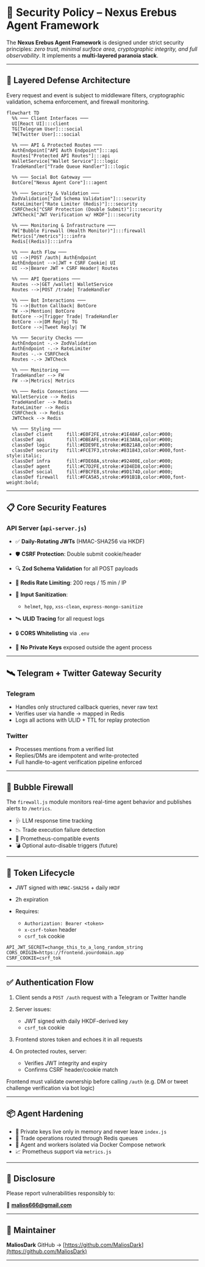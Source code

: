 
# 🔐 Security Policy – Nexus Erebus Agent Framework

The **Nexus Erebus Agent Framework** is designed under strict security principles: *zero trust, minimal surface area, cryptographic integrity, and full observability*. It implements a **multi-layered paranoia stack**.

---

## 🧱 Layered Defense Architecture

Every request and event is subject to middleware filters, cryptographic validation, schema enforcement, and firewall monitoring.

```mermaid
flowchart TD
  %% ─── Client Interfaces ───
  UI[React UI]:::client
  TG[Telegram User]:::social
  TW[Twitter User]:::social

  %% ─── API & Protected Routes ───
  AuthEndpoint["API Auth Endpoint"]:::api
  Routes["Protected API Routes"]:::api
  WalletService["Wallet Service"]:::logic
  TradeHandler["Trade Queue Handler"]:::logic

  %% ─── Social Bot Gateway ───
  BotCore["Nexus Agent Core"]:::agent

  %% ─── Security & Validation ───
  ZodValidation["Zod Schema Validation"]:::security
  RateLimiter["Rate Limiter (Redis)"]:::security
  CSRFCheck["CSRF Protection (Double Submit)"]:::security
  JWTCheck["JWT Verification w/ HKDF"]:::security

  %% ─── Monitoring & Infrastructure ───
  FW["Bubble Firewall (Health Monitor)"]:::firewall
  Metrics["/metrics"]:::infra
  Redis[(Redis)]:::infra

  %% ─── Auth Flow ───
  UI -->|POST /auth| AuthEndpoint
  AuthEndpoint -->|JWT + CSRF Cookie| UI
  UI -->|Bearer JWT + CSRF Header| Routes

  %% ─── API Operations ───
  Routes -->|GET /wallet| WalletService
  Routes -->|POST /trade| TradeHandler

  %% ─── Bot Interactions ───
  TG -->|Button Callback| BotCore
  TW -->|Mention| BotCore
  BotCore -->|Trigger Trade| TradeHandler
  BotCore -->|DM Reply| TG
  BotCore -->|Tweet Reply| TW

  %% ─── Security Checks ───
  AuthEndpoint -.-> ZodValidation
  AuthEndpoint -.-> RateLimiter
  Routes -.-> CSRFCheck
  Routes -.-> JWTCheck

  %% ─── Monitoring ───
  TradeHandler --> FW
  FW -->|Metrics| Metrics

  %% ─── Redis Connections ───
  WalletService --> Redis
  TradeHandler --> Redis
  RateLimiter --> Redis
  CSRFCheck --> Redis
  JWTCheck --> Redis

  %% ─── Styling ───
  classDef client     fill:#E0F2FE,stroke:#1E40AF,color:#000;
  classDef api        fill:#DBEAFE,stroke:#1E3A8A,color:#000;
  classDef logic      fill:#EDE9FE,stroke:#6B21A8,color:#000;
  classDef security   fill:#FCE7F3,stroke:#831843,color:#000,font-style:italic;
  classDef infra      fill:#FDE68A,stroke:#92400E,color:#000;
  classDef agent      fill:#C7D2FE,stroke:#1D4ED8,color:#000;
  classDef social     fill:#FBCFE8,stroke:#9D174D,color:#000;
  classDef firewall   fill:#FCA5A5,stroke:#991B1B,color:#000,font-weight:bold;

```

---

## 📋 Core Security Features

### API Server (`api-server.js`)

* ✅ **Daily-Rotating JWTs** (HMAC-SHA256 via HKDF)
* 🛡 **CSRF Protection**: Double submit cookie/header
* 🔍 **Zod Schema Validation** for all POST payloads
* 🧱 **Redis Rate Limiting**: 200 reqs / 15 min / IP
* 🧼 **Input Sanitization**:

  * `helmet`, `hpp`, `xss-clean`, `express-mongo-sanitize`
* 🛰 **ULID Tracing** for all request logs
* 🔒 **CORS Whitelisting** via `.env`
* 🚫 **No Private Keys** exposed outside the agent process

---

## 🛰 Telegram + Twitter Gateway Security

### Telegram

* Handles only structured callback queries, never raw text
* Verifies user via handle → mapped in Redis
* Logs all actions with ULID + TTL for replay protection

### Twitter

* Processes mentions from a verified list
* Replies/DMs are idempotent and write-protected
* Full handle-to-agent verification pipeline enforced

---

## 🧯 Bubble Firewall

The `firewall.js` module monitors real-time agent behavior and publishes alerts to `/metrics`.

* 🩺 LLM response time tracking
* 📉 Trade execution failure detection
* 🔔 Prometheus-compatible events
* 💣 Optional auto-disable triggers (future)

---

## 🔄 Token Lifecycle

* JWT signed with `HMAC-SHA256` + daily `HKDF`
* 2h expiration
* Requires:

  * `Authorization: Bearer <token>`
  * `x-csrf-token` header
  * `csrf_tok` cookie

```env
API_JWT_SECRET=change_this_to_a_long_random_string
CORS_ORIGIN=https://frontend.yourdomain.app
CSRF_COOKIE=csrf_tok
```

---

## ✅ Authentication Flow

1. Client sends a `POST /auth` request with a Telegram or Twitter handle
2. Server issues:

   * JWT signed with daily HKDF-derived key
   * `csrf_tok` cookie
3. Frontend stores token and echoes it in all requests
4. On protected routes, server:

   * Verifies JWT integrity and expiry
   * Confirms CSRF header/cookie match

Frontend must validate ownership before calling `/auth`
(e.g. DM or tweet challenge verification via bot logic)

---

## 📦 Agent Hardening

* 🔐 Private keys live only in memory and never leave `index.js`
* 🧬 Trade operations routed through Redis queues
* 🤖 Agent and workers isolated via Docker Compose network
* 📈 Prometheus support via `metrics.js`

---

## 📣 Disclosure

Please report vulnerabilities responsibly to:

📧 **[malios666@gmail.com](mailto:malios666@gmail.com)**

---

## 👤 Maintainer

**MaliosDark**
GitHub → [https://github.com/MaliosDark](https://github.com/MaliosDark)

---
